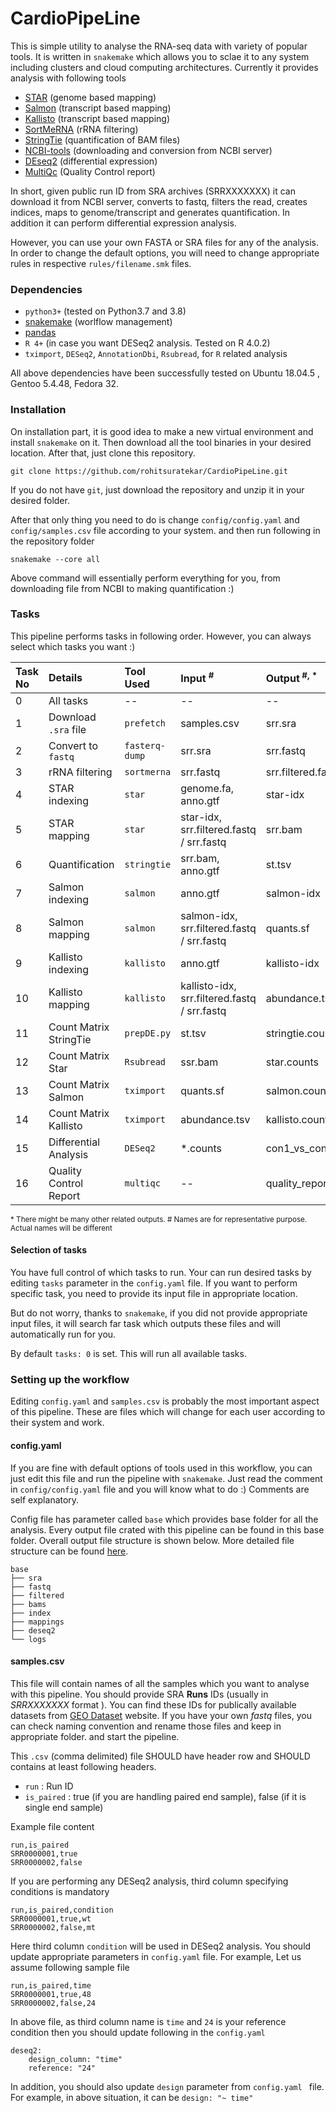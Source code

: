 # CardioPipeLine

This is simple utility to analyse the RNA-seq data with variety of popular
 tools. It is written in `snakemake` which allows you to sclae it
  to any system including clusters and cloud computing architectures.
   Currently it provides analysis with following tools

* [STAR](https://github.com/alexdobin/STAR) (genome based mapping)
* [Salmon](https://salmon.readthedocs.io/en/latest/salmon.html) (transcript based mapping)
* [Kallisto](https://github.com/pachterlab/kallisto) (transcript based  mapping)
* [SortMeRNA](https://github.com/biocore/sortmerna) (rRNA filtering)
* [StringTie](https://ccb.jhu.edu/software/stringtie/) (quantification of BAM files)
* [NCBI-tools](https://github.com/ncbi/sra-tools) (downloading and conversion from NCBI server)
* [DEseq2](https://bioconductor.org/packages/release/bioc/html/DESeq2.html) (differential expression)
* [MultiQc](https://multiqc.info/) (Quality Control report)

In short, given public run ID from SRA archives (SRRXXXXXXX) it can download
 it from NCBI server, converts to fastq, filters the read, creates indices, maps to
  genome/transcript and generates quantification. In addition it can perform
  differential expression analysis.

However, you can use your own FASTA or SRA files for any of the analysis.
In order to change the default options, you will need to change appropriate
 rules in respective `rules/filename.smk` files.
 
### Dependencies
* `python3+` (tested on Python3.7 and 3.8)
* [snakemake](https://snakemake.readthedocs.io/en/stable/) (worlflow
 management)
* [pandas](https://pandas.pydata.org/) 
* `R 4+` (in case you want DESeq2 analysis. Tested on R 4.0.2)
* `tximport`, `DESeq2`, `AnnotationDbi`, `Rsubread`, for `R` related analysis

All above dependencies have been successfully tested on Ubuntu 18.04.5
, Gentoo 5.4.48, Fedora 32.

### Installation
On installation part, it is good idea to make a new virtual environment and
 install `snakemake` on it. Then download all the tool binaries in your
  desired location. After that, just clone this repository.

```
git clone https://github.com/rohitsuratekar/CardioPipeLine.git
```
If you do not have `git`, just download the repository and unzip it in your
 desired folder.

After that only thing you need to do is change `config/config.yaml` and
 `config/samples.csv` file according to your system. and then run following in the
  repository folder

`
snakemake --core all
`

Above command will essentially perform everything for you, from downloading
 file from NCBI to making quantification :)
 
### Tasks
This pipeline performs tasks in following order. However, you can always
 select which tasks you want :) 

    
| Task No | Details | Tool Used | Input <sup>#</sup> | Output<sup> #, * </sup> |
| :------ | :----- | :------ | :----| :--- |
| 0 | All tasks | -- | -- | -- |
| 1 | Download `.sra` file| `prefetch` | samples.csv | srr.sra |
| 2 | Convert to `fastq` | `fasterq-dump` | srr.sra | srr.fastq|
| 3 | rRNA filtering | `sortmerna` | srr.fastq | srr.filtered.fastq |
| 4 | STAR indexing | `star` | genome.fa, anno.gtf | star-idx |
| 5 | STAR mapping  | `star` | star-idx, srr.filtered.fastq / srr.fastq | srr.bam |
| 6 | Quantification | `stringtie` | srr.bam, anno.gtf | st.tsv |
| 7 | Salmon indexing | `salmon` | anno.gtf | salmon-idx |
| 8 | Salmon mapping | `salmon` | salmon-idx, srr.filtered.fastq / srr.fastq | quants.sf |
| 9 | Kallisto indexing | `kallisto` | anno.gtf | kallisto-idx |
| 10 | Kallisto mapping | `kallisto` | kallisto-idx, srr.filtered.fastq / srr.fastq |abundance.tsv |
| 11 | Count Matrix StringTie | `prepDE.py` | st.tsv | stringtie.counts |
| 12 | Count Matrix Star | `Rsubread` | ssr.bam | star.counts |
| 13 | Count Matrix Salmon | `tximport` | quants.sf | salmon.counts |
| 14 | Count Matrix Kallisto | `tximport` | abundance.tsv | kallisto.counts |
| 15 | Differential Analysis | `DESeq2` | *.counts | con1_vs_con2.csv |
| 16 | Quality Control Report | `multiqc` | -- | quality_report.html |


<sup>* There might be many other related outputs. </sup> 
<sup># Names are for representative purpose. Actual names will be different
 </sup>

#### Selection of tasks
You have full control of which tasks to run. Your can run desired tasks by
 editing `tasks` parameter in the `config.yaml` file. If you want to perform
  specific task, you need to provide its input file in appropriate location.  

But do not worry, thanks to `snakemake`, if you did not provide appropriate
 input files, it will  search far task which outputs these files and will
  automatically run for you. 
 
By default `tasks: 0` is set. This will run all available tasks.

### Setting up the workflow 
Editing `config.yaml` and `samples.csv` is probably the most important
 aspect of this pipeline. These are files which will change for each user
  according to their system and work.

#### config.yaml
 If you are fine  with default options of tools
  used in this workflow, you can just edit this file and run the pipeline
   with `snakemake`. Just read the comment in  `config/config.yaml` file
    and you will know what to do :) Comments are self explanatory.

Config file has parameter called `base` which provides base folder for all
 the analysis. Every output file crated with this pipeline can be found in
  this base folder. Overall output file structure is shown below. More
   detailed file structure can be found [here](https://github.com/rohitsuratekar/CardioPipeLine/wiki/Base-Folder-Structure). 
   
```
base
├── sra
├── fastq
├── filtered
├── bams
├── index
├── mappings
├── deseq2
└── logs
```

#### samples.csv
This file will contain names of all the samples which you want to analyse
 with this pipeline. You should provide SRA **Runs** IDs (usually in
  *SRRXXXXXXX* format ). You can find these IDs for publically available
   datasets from [GEO Dataset](https://www.ncbi.nlm.nih.gov/gds) website. If
    you have your own *fastq* files, you can check naming convention and
     rename those files and keep in appropriate folder. and start the
      pipeline.
 
 This `.csv` (comma delimited) file SHOULD have header row and SHOULD
  contains at least following headers.

* `run` : Run ID
* `is_paired` : true (if you are handling paired end sample), false (if it
 is single end sample)

Example file content
```
run,is_paired
SRR0000001,true
SRR0000002,false
```

If you are performing any DESeq2 analysis, third column specifying
 conditions is mandatory
 
```
run,is_paired,condition
SRR0000001,true,wt
SRR0000002,false,mt
```
Here third column `condition` will be used in DESeq2 analysis. You should
 update appropriate parameters in `config.yaml` file. For example, Let us
  assume following sample file
  
```
run,is_paired,time
SRR0000001,true,48
SRR0000002,false,24
```
In above file, as third column name is `time` and `24` is your reference
 condition then you should update
 following in the `config.yaml`
```
deseq2:
    design_column: "time"
    reference: "24"
```
In addition, you should also update `design` parameter from `config.yaml
` file. For example, in above situation, it can be `design: "~ time"`

